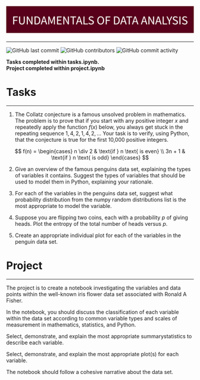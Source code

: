 ![Banner Image](./img/FUNDAMENTALS_OF_DATA_ANALYSIS.png)
---
---
![GitHub last commit](https://img.shields.io/github/last-commit/damienfarrell/fund-data)
![GitHub contributors](https://img.shields.io/github/contributors/damienfarrell/fund-data)
![GitHub commit activity](https://img.shields.io/github/commit-activity/w/damienfarrell/fund-data)

**Tasks completed within tasks.ipynb.** <br>
**Project completed within project.ipynb**

# Tasks

---
1. The Collatz conjecture is a famous unsolved problem in mathematics. The problem is to prove that if you start with any positive integer $x$ and repeatedly apply the function $f(x)$ below, you always get stuck in the repeating sequence $1, 4, 2, 1, 4, 2, ...$
Your task is to verify, using Python, that the conjecture is true for the first 10,000 positive integers.

$$
f(n) = 
\begin{cases} 
n \div 2 & \text{if } n \text{ is even} \\
3n + 1 & \text{if } n \text{ is odd}
\end{cases}
$$

2. Give an overview of the famous penguins data set, explaining the types of variables it contains. Suggest the types of variables that should be used to model them in Python, explaining your rationale.

3. For each of the variables in the penguins data set, suggest what probability distribution from the numpy random distributions list is the most appropriate to model the variable.

4. Suppose you are flipping two coins, each with a probability $p$ of giving heads. Plot the entropy of the total number of heads versus $p$.

5. Create an appropriate individual plot for each of the variables in the penguin data set.

# Project
---

The project is to create a notebook investigating the variables and data points within the well-known iris flower data set associated with Ronald A Fisher. 

In the notebook, you should discuss the classification of each variable within the data set according to common variable types and scales of measurement in mathematics, statistics, and Python.

Select, demonstrate, and explain the most appropriate summarystatistics to describe each variable.

Select, demonstrate, and explain the most appropriate plot(s) for each variable.

The notebook should follow a cohesive narrative about the data set.